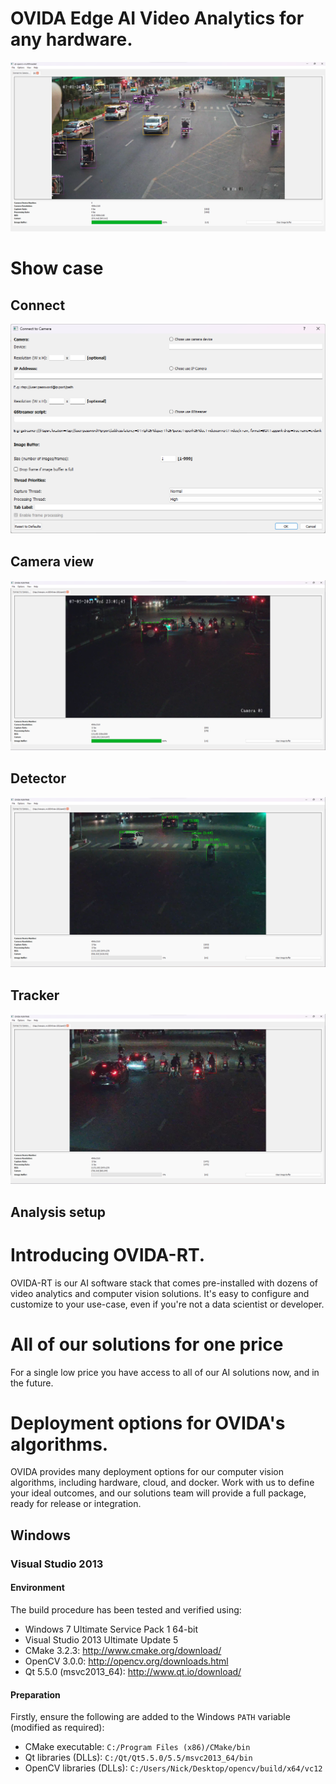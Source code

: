# OVIDA Edge AI Video Analytics for any hardware.

![ovida](doc/ovida.png)

# Show case
## Connect 
![ovida](doc/conect-camara.png)

## Camera view
![ovida](doc/cameraview.png)

## Detector
![ovida](doc/detector.png)

## Tracker
![ovida](doc/tracker.png)

## Analysis setup

# Introducing  OVIDA-RT.
OVIDA-RT is our AI software stack that comes pre-installed with dozens of video analytics and computer vision solutions. It's easy to configure and customize to your use-case, even if you're not a data scientist or developer.

# All of our solutions for one price
For a single low price you have access to all of our AI solutions now, and in the future.

# Deployment options for OVIDA's algorithms.
OVIDA provides many deployment options for our computer vision algorithms, including hardware, cloud, and docker. Work with us to define your ideal outcomes, and our solutions team will provide a full package, ready for release or integration.

## Windows
### Visual Studio 2013
#### Environment
The build procedure has been tested and verified using:  
- Windows 7 Ultimate Service Pack 1 64-bit
- Visual Studio 2013 Ultimate Update 5  
- CMake 3.2.3: http://www.cmake.org/download/  
- OpenCV 3.0.0: http://opencv.org/downloads.html  
- Qt 5.5.0 (msvc2013_64): http://www.qt.io/download/

#### Preparation
Firstly, ensure the following are added to the Windows ```PATH``` variable (modified as required):  
- CMake executable: ```C:/Program Files (x86)/CMake/bin```  
- Qt libraries (DLLs): ```C:/Qt/Qt5.5.0/5.5/msvc2013_64/bin```  
- OpenCV libraries (DLLs): ```C:/Users/Nick/Desktop/opencv/build/x64/vc12```
